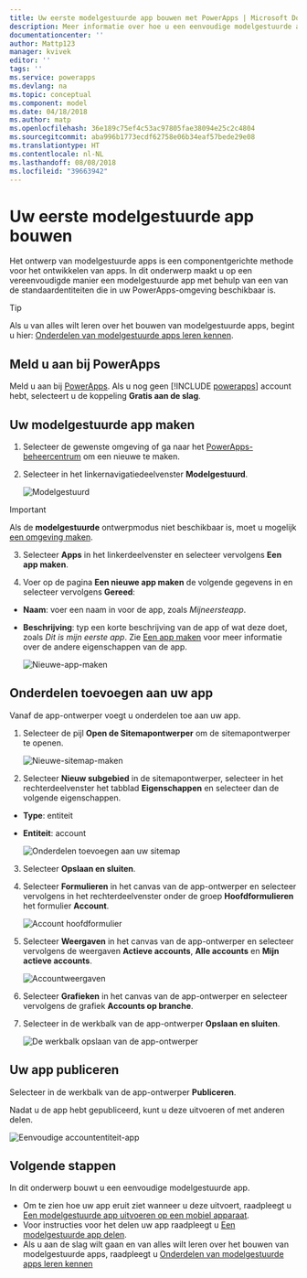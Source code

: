 ```yaml
---
title: Uw eerste modelgestuurde app bouwen met PowerApps | Microsoft Docs
description: Meer informatie over hoe u een eenvoudige modelgestuurde app bouwt
documentationcenter: ''
author: Mattp123
manager: kvivek
editor: ''
tags: ''
ms.service: powerapps
ms.devlang: na
ms.topic: conceptual
ms.component: model
ms.date: 04/18/2018
ms.author: matp
ms.openlocfilehash: 36e189c75ef4c53ac97805fae38094e25c2c4804
ms.sourcegitcommit: aba996b1773ecdf62758e06b34eaf57bede29e08
ms.translationtype: HT
ms.contentlocale: nl-NL
ms.lasthandoff: 08/08/2018
ms.locfileid: "39663942"
---
```

# <a name="build-your-first-model-driven-app-from-scratch"></a>Uw eerste modelgestuurde app bouwen
Het ontwerp van modelgestuurde apps is een componentgerichte methode voor het ontwikkelen van apps. In dit onderwerp maakt u op een vereenvoudigde manier een modelgestuurde app met behulp van een van de standaardentiteiten die in uw PowerApps-omgeving beschikbaar is.

> [!TIP]
> Als u van alles wilt leren over het bouwen van modelgestuurde apps, begint u hier: [Onderdelen van modelgestuurde apps leren kennen](model-driven-app-components.md). 

## <a name="sign-in-to-powerapps"></a>Meld u aan bij PowerApps
Meld u aan bij [PowerApps](https://web.powerapps.com/). Als u nog geen [!INCLUDE [powerapps](../../includes/powerapps.md)] account hebt, selecteert u de koppeling **Gratis aan de slag**. 

## <a name="create-your-model-driven-app"></a>Uw modelgestuurde app maken

1.  Selecteer de gewenste omgeving of ga naar het [PowerApps-beheercentrum](https://admin.powerapps.com/) om een nieuwe te maken.
2.  Selecteer in het linkernavigatiedeelvenster **Modelgestuurd**. 

    ![Modelgestuurd](media/build-first-model-driven-app/choose-design-mode.png)

  > [!IMPORTANT]
  > Als de **modelgestuurde** ontwerpmodus niet beschikbaar is, moet u mogelijk [een omgeving maken](https://docs.microsoft.com/powerapps/administrator/create-environment).   

3. Selecteer **Apps** in het linkerdeelvenster en selecteer vervolgens **Een app maken**.

4.  Voer op de pagina **Een nieuwe app maken** de volgende gegevens in en selecteer vervolgens **Gereed**: 
  - **Naam**: voer een naam in voor de app, zoals *Mijneersteapp*. 
  - **Beschrijving**: typ een korte beschrijving van de app of wat deze doet, zoals *Dit is mijn eerste app*.
Zie [Een app maken](https://docs.microsoft.com/dynamics365/customer-engagement/customize/create-edit-app#create-an-app) voor meer informatie over de andere eigenschappen van de app.
 
    ![Nieuwe-app-maken](media/build-first-model-driven-app/create-new-app.png)

## <a name="add-components-to-your-app"></a>Onderdelen toevoegen aan uw app
Vanaf de app-ontwerper voegt u onderdelen toe aan uw app.
1.  Selecteer de pijl **Open de Sitemapontwerper** om de sitemapontwerper te openen. 

    ![Nieuwe-sitemap-maken](media/build-first-model-driven-app/new-sitemap.png)

2.  Selecteer **Nieuw subgebied** in de sitemapontwerper, selecteer in het rechterdeelvenster het tabblad **Eigenschappen** en selecteer dan de volgende eigenschappen.
  - **Type**: entiteit
  - **Entiteit**: account

    ![Onderdelen toevoegen aan uw sitemap](media/build-first-model-driven-app/sitemap.png)

3.  Selecteer **Opslaan en sluiten**.
4.  Selecteer **Formulieren** in het canvas van de app-ontwerper en selecteer vervolgens in het rechterdeelvenster onder de groep **Hoofdformulieren** het formulier **Account**.

    ![Account hoofdformulier](media/build-first-model-driven-app/main-form.png)

5.  Selecteer **Weergaven** in het canvas van de app-ontwerper en selecteer vervolgens de weergaven **Actieve accounts**, **Alle accounts** en **Mijn actieve accounts**.

    ![Accountweergaven](media/build-first-model-driven-app/views.png)

6. Selecteer **Grafieken** in het canvas van de app-ontwerper en selecteer vervolgens de grafiek **Accounts op branche**.
7. Selecteer in de werkbalk van de app-ontwerper **Opslaan en sluiten**.

    ![De werkbalk opslaan van de app-ontwerper](media/build-first-model-driven-app/app-designer-toolbar.png)
 
<!-- ##  Validate your app
This step checks for component dependencies that are required for the app to work, but haven't yet been added to the app. 

1. On the app designer canvas, select the component that indicates a dependency, such as the **Forms** component. Then, on the right-pane select the **Required** tab, expand **Entity Dependencies** and then select all required dependencies. 

    ![Add dependencies](media/build-first-model-driven-app/resolve-dependencies.png)

2. Select **Add Dependencies**.
3. On the app designer toolbar, select **Save**.  -->

## <a name="publish-your-app"></a>Uw app publiceren
Selecteer in de werkbalk van de app-ontwerper **Publiceren**.

Nadat u de app hebt gepubliceerd, kunt u deze uitvoeren of met anderen delen.

![Eenvoudige accountentiteit-app](media/build-first-model-driven-app/accounts-quickstart-app.png)

## <a name="next-steps"></a>Volgende stappen
In dit onderwerp bouwt u een eenvoudige modelgestuurde app. 
- Om te zien hoe uw app eruit ziet wanneer u deze uitvoert, raadpleegt u [Een modelgestuurde app uitvoeren op een mobiel apparaat](../../user/run-app-client-model-driven.md).
- Voor instructies voor het delen uw app raadpleegt u [Een modelgestuurde app delen](share-model-driven-app.md).
- Als u aan de slag wilt gaan en van alles wilt leren over het bouwen van modelgestuurde apps, raadpleegt u [Onderdelen van modelgestuurde apps leren kennen](model-driven-app-components.md)
